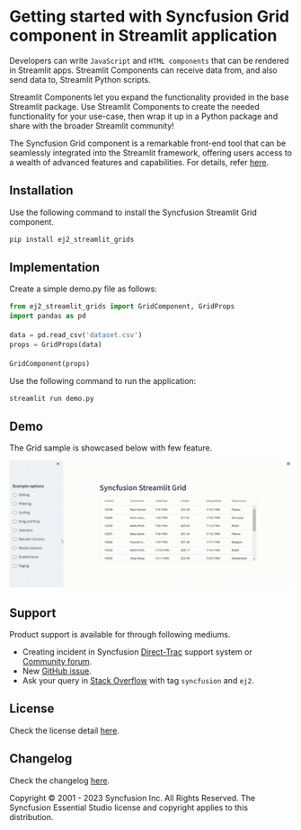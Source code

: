 # Getting started with Syncfusion Grid component in Streamlit application

Developers can write `JavaScript` and `HTML components` that can be rendered in Streamlit apps. Streamlit Components can receive data from, and also send data to, Streamlit Python scripts.

Streamlit Components let you expand the functionality provided in the base Streamlit package. Use Streamlit Components to create the needed functionality for your use-case, then wrap it up in a Python package and share with the broader Streamlit community!

The Syncfusion Grid component is a remarkable front-end tool that can be seamlessly integrated into the Streamlit framework, offering users access to a wealth of advanced features and capabilities. For details, refer [here](https://www.syncfusion.com/react-components/react-data-grid).

## Installation

Use the following command to install the Syncfusion Streamlit Grid component.

```sh
pip install ej2_streamlit_grids
```

## Implementation

Create a simple demo.py file as follows:

```py
from ej2_streamlit_grids import GridComponent, GridProps
import pandas as pd

data = pd.read_csv('dataset.csv')
props = GridProps(data)

GridComponent(props)
```

Use the following command to run the application:

```sh
streamlit run demo.py
```

## Demo

The Grid sample is showcased below with few feature.

![demo](./demos/ej2_streamlit_grids_demos.gif)

## Support

Product support is available for through following mediums.

* Creating incident in Syncfusion [Direct-Trac](https://www.syncfusion.com/support/directtrac/incidents/?utm_source=npm&utm_medium=listing&utm_campaign=javascript-layout-npm) support system or [Community forum](https://www.syncfusion.com/forums/essential-js2/?utm_source=npm&utm_medium=listing&utm_campaign=javascript-layout-npm).
* New [GitHub issue](https://github.com/syncfusion/ej2-javascript-ui-controls/issues/new/?utm_source=npm&utm_medium=listing&utm_campaign=javascript-layout-npm).
* Ask your query in [Stack Overflow](https://stackoverflow.com/?utm_source=npm&utm_medium=listing&utm_campaign=javascript-layout-npm) with tag `syncfusion` and `ej2`.

## License

Check the license detail [here](https://github.com/syncfusion/ej2-javascript-ui-controls/blob/master/license/?utm_source=npm&utm_medium=listing&utm_campaign=javascript-layout-npm).

## Changelog

Check the changelog [here](https://github.com/syncfusion/ej2-javascript-ui-controls/blob/master/controls/layouts/CHANGELOG.md/?utm_source=npm&utm_medium=listing&utm_campaign=javascript-layout-npm).

Copyright © 2001 - 2023 Syncfusion Inc. All Rights Reserved. The Syncfusion Essential Studio license and copyright applies to this distribution.
